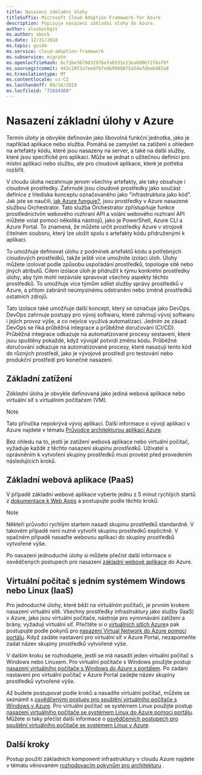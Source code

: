 ```yaml
---
title: Nasazení základní úlohy
titleSuffix: Microsoft Cloud Adoption Framework for Azure
description: Popisuje nasazení základní úlohy do Azure.
author: alexbuckgit
ms.author: abuck
ms.date: 12/31/2018
ms.topic: guide
ms.service: cloud-adoption-framework
ms.subservice: migrate
ms.openlocfilehash: 6cf1be3679032976efa0331e13ea6806f2f8a79f
ms.sourcegitcommit: 443c28f3afeedfbfe8b9980875a54afdbebd83a8
ms.translationtype: MT
ms.contentlocale: cs-CZ
ms.lasthandoff: 09/16/2019
ms.locfileid: "71024368"
---
```

# <a name="deploy-a-basic-workload-in-azure"></a>Nasazení základní úlohy v Azure

Termín *úlohy* je obvykle definován jako libovolná funkční jednotka, jako je například aplikace nebo služba. Pomáhá se zamyslet na zatížení s ohledem na artefakty kódu, které jsou nasazeny na server, a také na další služby, které jsou specifické pro aplikaci. Může se jednat o užitečnou definici pro místní aplikaci nebo službu, ale pro cloudové aplikace, které je potřeba rozšířit.

V cloudu úloha nezahrnuje jenom všechny artefakty, ale taky obsahuje i cloudové prostředky. Zahrnuté jsou cloudové prostředky jako součást definice z hlediska konceptu označovaného jako "infrastruktura jako kód". Jak jste se naučili, [jak Azure funguje?](../../getting-started/what-is-azure.md), jsou prostředky v Azure nasazené službou Orchestrator. Tato služba Orchestrator zpřístupňuje funkce prostřednictvím webového rozhraní API a volání webového rozhraní API můžete volat pomocí několika nástrojů, jako je PowerShell, Azure CLI a Azure Portal. To znamená, že můžete určit prostředky Azure v strojově čitelném souboru, který lze uložit spolu s artefakty kódu přidruženými k aplikaci.

To umožňuje definovat úlohu z podmínek artefaktů kódu a potřebných cloudových prostředků, takže ještě více umožníte izolaci úloh. Úlohy můžete izolovat podle způsobu uspořádání prostředků, topologie sítě nebo jiných atributů. Cílem izolace úloh je přidružit k týmu konkrétní prostředky úlohy, aby tým mohl nezávisle spravovat všechny aspekty těchto prostředků. To umožňuje více týmům sdílet služby správy prostředků v Azure, a přitom zabránit neúmyslnému odstranění nebo změně prostředků ostatních zdrojů.

Tato izolace také umožňuje další koncept, který se označuje jako DevOps. DevOps zahrnuje postupy pro vývoj softwaru, které zahrnují vývoj softwaru i jejich provoz výše, a co nejvíce využívá automatizaci. Jedním ze zásad DevOps se říká průběžná integrace a průběžné doručování (CI/CD). Průběžná integrace odkazuje na automatizované procesy sestavení, které jsou spuštěny pokaždé, když vývojář potvrdí změnu kódu. Průběžné doručování odkazuje na automatizované procesy, které nasazují tento kód do různých prostředí, jako je vývojové prostředí pro testování nebo produkční prostředí pro konečné nasazení.

## <a name="basic-workload"></a>Základní zatížení

*Základní* úloha je obvykle definovaná jako jediná webová aplikace nebo virtuální síť s virtuálním počítačem (VM).

> [!NOTE]
> Tato příručka nepokrývá vývoj aplikací. Další informace o vývoji aplikací v Azure najdete v tématu [Průvodce architekturou aplikací Azure](https://docs.microsoft.com/azure/architecture/guide).

Bez ohledu na to, jestli je zatížení webová aplikace nebo virtuální počítač, vyžaduje každé z těchto nasazení *skupinu prostředků*. Uživatel s oprávněním k vytvoření skupiny prostředků musí provést před provedením následujících kroků.

## <a name="basic-web-application-paas"></a>Základní webová aplikace (PaaS)

V případě základní webové aplikace vyberte jednu z 5 minut rychlých startů z [dokumentace k Web Apps](https://docs.microsoft.com/azure/app-service?toc=/azure/architecture/cloud-adoption-guide/toc.json) a postupujte podle těchto kroků.

> [!NOTE]
> Někteří průvodci rychlým startem nasadí skupinu prostředků standardně. V takovém případě není nutné vytvořit skupinu prostředků explicitně. V opačném případě nasaďte webovou aplikaci do skupiny prostředků vytvořené výše.

Po nasazení jednoduché úlohy si můžete přečíst další informace o osvědčených postupech pro nasazení [základní webové aplikace](https://docs.microsoft.com/azure/architecture/reference-architectures/app-service-web-app/basic-web-app?toc=/azure/architecture/cloud-adoption-guide/toc.json) do Azure.

## <a name="single-windows-or-linux-vm-iaas"></a>Virtuální počítač s jedním systémem Windows nebo Linux (IaaS)

Pro jednoduché úlohy, které běží na virtuálním počítači, je prvním krokem nasazení virtuální sítě. Všechny prostředky infrastruktury jako služby (IaaS) v Azure, jako jsou virtuální počítače, nástroje pro vyrovnávání zatížení a brány, vyžadují virtuální síť. Přečtěte si o [virtuálních sítích Azure](https://docs.microsoft.com/azure/virtual-network/virtual-networks-overview?toc=/azure/architecture/cloud-adoption-guide/toc.json)a pak postupujte podle pokynů pro [nasazení Virtual Network do Azure pomocí portálu](https://docs.microsoft.com/azure/virtual-network/quick-create-portal?toc=/azure/architecture/cloud-adoption-guide/toc.json). Když zadáte nastavení pro virtuální síť v Azure Portal, nezapomeňte zadat název skupiny prostředků vytvořené výše.

V dalším kroku se rozhodujete, jestli se má nasadit jeden virtuální počítač s Windows nebo Linuxem. Pro virtuální počítače s Windows použijte postup [nasazení virtuálního počítače s Windows do Azure s portálem](https://docs.microsoft.com/azure/virtual-machines/windows/quick-create-portal?toc=/azure/architecture/cloud-adoption-guide/toc.json). Po zadání nastavení pro virtuální počítač v Azure Portal zadejte název skupiny prostředků vytvořené výše.

Až budete postupovat podle kroků a nasadíte virtuální počítač, můžete se seznámit s [osvědčenými postupy pro spuštění virtuálního počítače s Windows v Azure](https://docs.microsoft.com/azure/architecture/reference-architectures/virtual-machines-windows/single-vm?toc=/azure/architecture/cloud-adoption-guide/toc.json). Pro virtuální počítač se systémem Linux použijte postup [nasazení virtuálního počítače se systémem Linux do Azure pomocí portálu](https://docs.microsoft.com/azure/virtual-machines/linux/quick-create-portal?toc=/azure/architecture/cloud-adoption-guide/toc.json). Můžete si taky přečíst další informace o [osvědčených postupech pro spuštění virtuálního počítače se systémem Linux v Azure](https://docs.microsoft.com/azure/architecture/reference-architectures/virtual-machines-linux/single-vm?toc=/azure/architecture/cloud-adoption-guide/toc.json).

## <a name="next-steps"></a>Další kroky

Postup použití základních komponent infrastruktury v cloudu Azure najdete v tématu věnovaném [rozhodovacím pokynům pro architekturu](../../decision-guides/index.md) .
